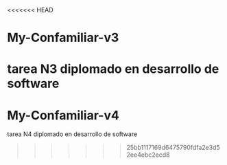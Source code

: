 <<<<<<< HEAD
# My-Confamiliar-v3
tarea N3 diplomado en desarrollo de software
=======
# My-Confamiliar-v4
tarea N4 diplomado en desarrollo de software
>>>>>>> 25bb1117169d6475790fdfa2e3d52ee4ebc2ecd8
